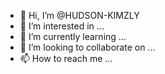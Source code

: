 - 👋 Hi, I’m @HUDSON-KIMZLY
- 👀 I’m interested in ...
- 🌱 I’m currently learning ...
- 💞️ I’m looking to collaborate on ...
- 📫 How to reach me ...

<!---
HUDSON-KIMZLY/HUDSON-KIMZLY is a ✨ special ✨ repository because its `README.md` (this file) appears on your GitHub profile.
You can click the Preview link to take a look at your changes.
--->

